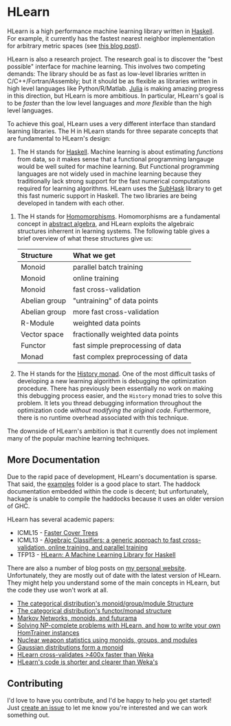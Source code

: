 # HLearn

<!--![](https://travis-ci.org/mikeizbicki/HLearn.svg)-->

HLearn is a high performance machine learning library written in [Haskell](http://haskell.org).
For example, it currently has the fastest nearest neighbor implementation for arbitrary metric spaces (see [this blog post](http://izbicki.me)).

HLearn is also a research project.
The research goal is to discover the "best possible" interface for machine learning.
This involves two competing demands:
The library should be as fast as low-level libraries written in C/C++/Fortran/Assembly;
but it should be as flexible as libraries written in high level languages like Python/R/Matlab.
[Julia](http://julialang.org/) is making amazing progress in this direction,
but HLearn is more ambitious.
In particular, HLearn's goal is to be *faster* than the low level languages and *more flexible* than the high level languages.

To achieve this goal, HLearn uses a very different interface than standard learning libraries.
The H in HLearn stands for three separate concepts that are fundamental to HLearn's design:

1. The H stands for [Haskell](http://haskell.org).
Machine learning is about estimating *functions* from data,
so it makes sense that a functional programming langauge would be well suited for machine learning.
But Functional programming languages are not widely used in machine learning because they traditionally lack strong support for the fast numerical computations required for learning algorithms.
HLearn uses the [SubHask](http://github.com/mikeizbicki/subhask) library to get this fast numeric support in Haskell.
The two libraries are being developed in tandem with each other.
<!--Languages like Agda/Coq/Idris provide more advanced type systems,-->
<!--but their compilers lack the support for real world optimizations needed for numerical applications.-->
<!--Haskell strikes a nice balance.-->

1. The H stands for [Homomorphisms](https://duckduckgo.com/l/?kh=-1&uddg=https%3A%2F%2Fen.wikipedia.org%2Fwiki%2FHomomorphism).
Homomorphisms are a fundamental concept in [abstract algebra](https://duckduckgo.com/l/?kh=-1&uddg=https%3A%2F%2Fen.wikipedia.org%2Fwiki%2FAbstract_algebra),
and HLearn exploits the algebraic structures inherrent in learning systems.
The following table gives a brief overview of what these structures give us:

    | Structure     | What we get                           |
    |:--------------|:--------------------------------------|
    | Monoid        | parallel batch training               |
    | Monoid        | online training                       |
    | Monoid        | fast cross-validation                 |
    | Abelian group | "untraining" of data points           |
    | Abelian group | more fast cross-validation            |
    | R-Module      | weighted data points                  |
    | Vector space  | fractionally weighted data points     |
    | Functor       | fast simple preprocessing of data     |
    | Monad         | fast complex preprocessing of data    |

1. The H stands for the [History monad](https://github.com/mikeizbicki/HLearn/blob/master/src/HLearn/History.hs).
One of the most difficult tasks of developing a new learning algorithm is debugging the optimization procedure.
There has previously been essentially no work on making this debugging process easier,
and the `History` monad tries to solve this problem.
It lets you thread debugging information throughout the optimization code *without modifying the original code*.
Furthermore, there is no runtime overhead associated with this technique.

The downside of HLearn's ambition is that it currently does not implement many of the popular machine learning techniques.

## More Documentation

Due to the rapid pace of development, HLearn's documentation is sparse.
That said, the [examples](https://github.com/mikeizbicki/HLearn/tree/master/examples) folder is a good place to start.
The haddock documentation embedded within the code is decent;
but unfortunately, hackage is unable to compile the haddocks because it uses an older version of GHC.

HLearn has several academic papers:

* ICML15 - [Faster Cover Trees](http://izbicki.me/public/papers/icml2015-faster-cover-trees.pdf)
* ICML13 - [Algebraic Classifiers: a generic approach to fast cross-validation, online training, and parallel training](http://izbicki.me/public/papers/icml2013-algebraic-classifiers.pdf)
* TFP13 - [HLearn: A Machine Learning Library for Haskell](http://izbicki.me/public/papers/tfp2013-hlearn-a-machine-learning-library-for-haskell.pdf)

There are also a number of blog posts on [my personal website](http://izbicki.me).
Unfortunately, they are mostly out of date with the latest version of HLearn.
They might help you understand some of the main concepts in HLearn, but the code they use won't work at all.

* [The categorical distribution's monoid/group/module Structure](http://izbicki.me/blog/the-categorical-distributions-algebraic-structure)
* [The categorical distribution's functor/monad structure](http://izbicki.me/blog/functors-and-monads-for-analyzing-data)
* [Markov Networks, monoids, and futurama](http://izbicki.me/blog/markov-networks-monoids-and-futurama)
* [Solving NP-complete problems with HLearn, and how to write your own HomTrainer instances](http://izbicki.me/public/papers/monoids-for-approximating-np-complete-problems.pdf)
* [Nuclear weapon statistics using monoids, groups, and modules](http://izbicki.me/blog/nuclear-weapon-statistics-using-monoids-groups-and-modules-in-haskell)
* [Gaussian distributions form a monoid](http://izbicki.me/blog/gausian-distributions-are-monoids)
* [HLearn cross-validates >400x faster than Weka](http://izbicki.me/blog/hlearn-cross-validates-400x-faster-than-weka)
* [HLearn's code is shorter and clearer than Weka's](http://izbicki.me/blog/hlearns-code-is-shorter-and-clearer-than-wekas)

## Contributing

<!--If you want to contribute, I'd be happy to help you get started.-->
I'd love to have you contribute, and I'd be happy to help you get started!
Just [create an issue](https://github.com/mikeizbicki/hlearn/issues) to let me know you're interested and we can work something out.

